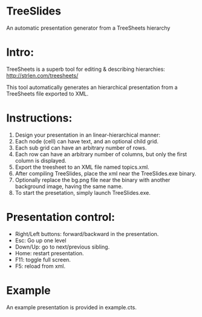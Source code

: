 # TreeSlides
An automatic presentation generator from a TreeSheets hierarchy

# Intro:
TreeSheets is a superb tool for editing & describing hierarchies: http://strlen.com/treesheets/

This tool automatically generates an hierarchical presentation from a TreeSheets file exported to XML.

# Instructions:
1. Design your presentation in an linear-hierarchical manner:
  1. Each node (cell) can have text, and an optional child grid.
  2. Each sub grid can have an arbitrary number of rows.
  3. Each row can have an arbitrary number of columns, but only the first column is displayed.
2. Export the treesheet to an XML file named topics.xml.
3. After compiling TreeSlides, place the xml near the TreeSlides.exe binary.
4. Optionally replace the bg.png file near the binary with another background image, having the same name.
5. To start the presetation, simply launch TreeSlides.exe.

# Presentation control:
* Right/Left buttons: forward/backward in the presentation.
* Esc: Go up one level
* Down/Up: go to next/previous sibling.
* Home: restart presentation.
* F11: toggle full screen.
* F5: reload from xml.

# Example
An example presentation is provided in example.cts.
